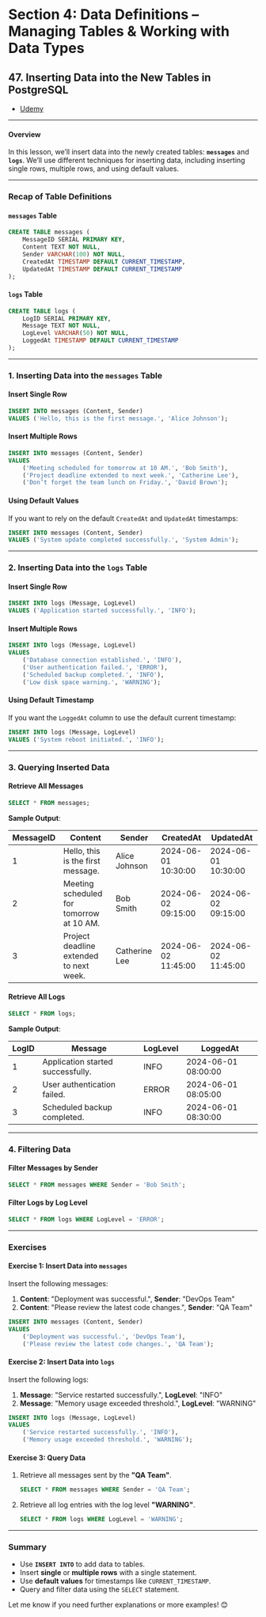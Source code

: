 # **Section 4: Data Definitions – Managing Tables & Working with Data Types**

## **47. Inserting Data into the New Tables in PostgreSQL**

- [Udemy](https://www.udemy.com/course/sql-the-complete-developers-guide-mysql-postgresql/learn/lecture/28614042#overview)

---

#### **Overview**

In this lesson, we’ll insert data into the newly created tables: **`messages`** and **`logs`**. We’ll use different techniques for inserting data, including inserting single rows, multiple rows, and using default values.

---

### **Recap of Table Definitions**

#### **`messages` Table**

```sql
CREATE TABLE messages (
    MessageID SERIAL PRIMARY KEY,
    Content TEXT NOT NULL,
    Sender VARCHAR(100) NOT NULL,
    CreatedAt TIMESTAMP DEFAULT CURRENT_TIMESTAMP,
    UpdatedAt TIMESTAMP DEFAULT CURRENT_TIMESTAMP
);
```

#### **`logs` Table**

```sql
CREATE TABLE logs (
    LogID SERIAL PRIMARY KEY,
    Message TEXT NOT NULL,
    LogLevel VARCHAR(50) NOT NULL,
    LoggedAt TIMESTAMP DEFAULT CURRENT_TIMESTAMP
);
```

---

### **1. Inserting Data into the `messages` Table**

#### **Insert Single Row**

```sql
INSERT INTO messages (Content, Sender)
VALUES ('Hello, this is the first message.', 'Alice Johnson');
```

#### **Insert Multiple Rows**

```sql
INSERT INTO messages (Content, Sender)
VALUES
    ('Meeting scheduled for tomorrow at 10 AM.', 'Bob Smith'),
    ('Project deadline extended to next week.', 'Catherine Lee'),
    ('Don’t forget the team lunch on Friday.', 'David Brown');
```

#### **Using Default Values**

If you want to rely on the default `CreatedAt` and `UpdatedAt` timestamps:

```sql
INSERT INTO messages (Content, Sender)
VALUES ('System update completed successfully.', 'System Admin');
```

---

### **2. Inserting Data into the `logs` Table**

#### **Insert Single Row**

```sql
INSERT INTO logs (Message, LogLevel)
VALUES ('Application started successfully.', 'INFO');
```

#### **Insert Multiple Rows**

```sql
INSERT INTO logs (Message, LogLevel)
VALUES
    ('Database connection established.', 'INFO'),
    ('User authentication failed.', 'ERROR'),
    ('Scheduled backup completed.', 'INFO'),
    ('Low disk space warning.', 'WARNING');
```

#### **Using Default Timestamp**

If you want the `LoggedAt` column to use the default current timestamp:

```sql
INSERT INTO logs (Message, LogLevel)
VALUES ('System reboot initiated.', 'INFO');
```

---

### **3. Querying Inserted Data**

#### **Retrieve All Messages**

```sql
SELECT * FROM messages;
```

**Sample Output**:

| MessageID | Content                                  | Sender        | CreatedAt           | UpdatedAt           |
| --------- | ---------------------------------------- | ------------- | ------------------- | ------------------- |
| 1         | Hello, this is the first message.        | Alice Johnson | 2024-06-01 10:30:00 | 2024-06-01 10:30:00 |
| 2         | Meeting scheduled for tomorrow at 10 AM. | Bob Smith     | 2024-06-02 09:15:00 | 2024-06-02 09:15:00 |
| 3         | Project deadline extended to next week.  | Catherine Lee | 2024-06-02 11:45:00 | 2024-06-02 11:45:00 |

#### **Retrieve All Logs**

```sql
SELECT * FROM logs;
```

**Sample Output**:

| LogID | Message                           | LogLevel | LoggedAt            |
| ----- | --------------------------------- | -------- | ------------------- |
| 1     | Application started successfully. | INFO     | 2024-06-01 08:00:00 |
| 2     | User authentication failed.       | ERROR    | 2024-06-01 08:05:00 |
| 3     | Scheduled backup completed.       | INFO     | 2024-06-01 08:30:00 |

---

### **4. Filtering Data**

#### **Filter Messages by Sender**

```sql
SELECT * FROM messages WHERE Sender = 'Bob Smith';
```

#### **Filter Logs by Log Level**

```sql
SELECT * FROM logs WHERE LogLevel = 'ERROR';
```

---

### **Exercises**

#### **Exercise 1: Insert Data into `messages`**

Insert the following messages:

1. **Content**: "Deployment was successful.", **Sender**: "DevOps Team"
2. **Content**: "Please review the latest code changes.", **Sender**: "QA Team"

```sql
INSERT INTO messages (Content, Sender)
VALUES
    ('Deployment was successful.', 'DevOps Team'),
    ('Please review the latest code changes.', 'QA Team');
```

#### **Exercise 2: Insert Data into `logs`**

Insert the following logs:

1. **Message**: "Service restarted successfully.", **LogLevel**: "INFO"
2. **Message**: "Memory usage exceeded threshold.", **LogLevel**: "WARNING"

```sql
INSERT INTO logs (Message, LogLevel)
VALUES
    ('Service restarted successfully.', 'INFO'),
    ('Memory usage exceeded threshold.', 'WARNING');
```

#### **Exercise 3: Query Data**

1. Retrieve all messages sent by the **"QA Team"**.

   ```sql
   SELECT * FROM messages WHERE Sender = 'QA Team';
   ```

2. Retrieve all log entries with the log level **"WARNING"**.

   ```sql
   SELECT * FROM logs WHERE LogLevel = 'WARNING';
   ```

---

### **Summary**

- Use **`INSERT INTO`** to add data to tables.
- Insert **single** or **multiple rows** with a single statement.
- Use **default values** for timestamps like `CURRENT_TIMESTAMP`.
- Query and filter data using the `SELECT` statement.

Let me know if you need further explanations or more examples! 😊
